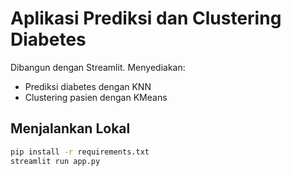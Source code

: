 # Aplikasi Prediksi dan Clustering Diabetes

Dibangun dengan Streamlit. Menyediakan:

- Prediksi diabetes dengan KNN
- Clustering pasien dengan KMeans

## Menjalankan Lokal

```bash
pip install -r requirements.txt
streamlit run app.py
```
